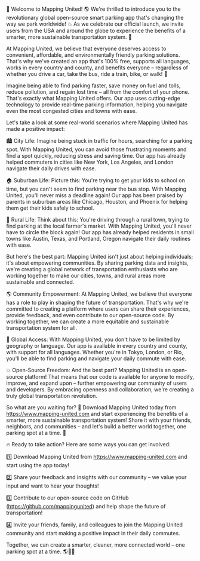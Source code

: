 🎉 Welcome to Mapping United! 🌎 We're thrilled to introduce you to the revolutionary global open-source smart parking app that's changing the way we park worldwide! 💥 As we celebrate our official launch, we invite users from the USA and around the globe to experience the benefits of a smarter, more sustainable transportation system. 🚀

At Mapping United, we believe that everyone deserves access to convenient, affordable, and environmentally friendly parking solutions. That's why we've created an app that's 100% free, supports all languages, works in every country and county, and benefits everyone – regardless of whether you drive a car, take the bus, ride a train, bike, or walk! 🌈

Imagine being able to find parking faster, save money on fuel and tolls, reduce pollution, and regain lost time – all from the comfort of your phone. That's exactly what Mapping United offers. Our app uses cutting-edge technology to provide real-time parking information, helping you navigate even the most congested cities and towns with ease.

Let's take a look at some real-world scenarios where Mapping United has made a positive impact:

🏙️ City Life: Imagine being stuck in traffic for hours, searching for a parking spot. With Mapping United, you can avoid those frustrating moments and find a spot quickly, reducing stress and saving time. Our app has already helped commuters in cities like New York, Los Angeles, and London navigate their daily drives with ease.

🏠 Suburban Life: Picture this: You're trying to get your kids to school on time, but you can't seem to find parking near the bus stop. With Mapping United, you'll never miss a deadline again! Our app has been praised by parents in suburban areas like Chicago, Houston, and Phoenix for helping them get their kids safely to school.

🌆 Rural Life: Think about this: You're driving through a rural town, trying to find parking at the local farmer's market. With Mapping United, you'll never have to circle the block again! Our app has already helped residents in small towns like Austin, Texas, and Portland, Oregon navigate their daily routines with ease.

But here's the best part: Mapping United isn't just about helping individuals; it's about empowering communities. By sharing parking data and insights, we're creating a global network of transportation enthusiasts who are working together to make our cities, towns, and rural areas more sustainable and connected.

🌎 Community Empowerment: At Mapping United, we believe that everyone has a role to play in shaping the future of transportation. That's why we're committed to creating a platform where users can share their experiences, provide feedback, and even contribute to our open-source code. By working together, we can create a more equitable and sustainable transportation system for all.

🚀 Global Access: With Mapping United, you don't have to be limited by geography or language. Our app is available in every country and county, with support for all languages. Whether you're in Tokyo, London, or Rio, you'll be able to find parking and navigate your daily commute with ease.

💥 Open-Source Freedom: And the best part? Mapping United is an open-source platform! That means that our code is available for anyone to modify, improve, and expand upon – further empowering our community of users and developers. By embracing openness and collaboration, we're creating a truly global transportation revolution.

So what are you waiting for? 🎉 Download Mapping United today from https://www.mapping-united.com and start experiencing the benefits of a smarter, more sustainable transportation system! Share it with your friends, neighbors, and communities – and let's build a better world together, one parking spot at a time. 💪

🔥 Ready to take action? Here are some ways you can get involved:

1️⃣ Download Mapping United from https://www.mapping-united.com and start using the app today!

2️⃣ Share your feedback and insights with our community – we value your input and want to hear your thoughts!

3️⃣ Contribute to our open-source code on GitHub (https://github.com/mappingunited) and help shape the future of transportation!

4️⃣ Invite your friends, family, and colleagues to join the Mapping United community and start making a positive impact in their daily commutes.

Together, we can create a smarter, cleaner, more connected world – one parking spot at a time. 🌎🚀💥